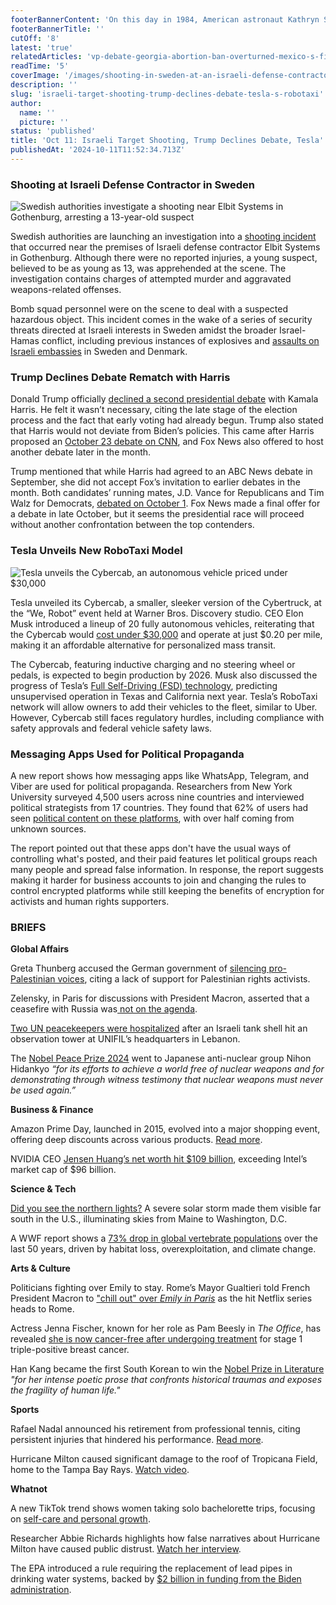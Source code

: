 ```yaml
---
footerBannerContent: 'On this day in 1984, American astronaut Kathryn Sullivan became the first woman to walk in space.'
footerBannerTitle: ''
cutOff: '8'
latest: 'true'
relatedArticles: 'vp-debate-georgia-abortion-ban-overturned-mexico-s-first-female-president'
readTime: '5'
coverImage: '/images/shooting-in-sweden-at-an-israeli-defense-contractor-E3Mz.webp'
description: ''
slug: 'israeli-target-shooting-trump-declines-debate-tesla-s-robotaxi'
author:
  name: ''
  picture: ''
status: 'published'
title: 'Oct 11: Israeli Target Shooting, Trump Declines Debate, Tesla''s RoboTaxi'
publishedAt: '2024-10-11T11:52:34.713Z'
---
```


### Shooting at Israeli Defense Contractor in Sweden

![Swedish authorities investigate a shooting near Elbit Systems in Gothenburg, arresting a 13-year-old suspect](/images/shooting-in-sweden-at-an-israeli-defense-contractor-A0ND.webp)

Swedish authorities are launching an investigation into a [shooting incident](https://www.dw.com/en/sweden-police-investigate-shooting-near-israeli-target/a-70453656) that occurred near the premises of Israeli defense contractor Elbit Systems in Gothenburg. Although there were no reported injuries, a young suspect, believed to be as young as 13, was apprehended at the scene. The investigation contains charges of attempted murder and aggravated weapons-related offenses. 

Bomb squad personnel were on the scene to deal with a suspected hazardous object. This incident comes in the wake of a series of security threats directed at Israeli interests in Sweden amidst the broader Israel-Hamas conflict, including previous instances of explosives and [assaults on Israeli embassies](https://www.lemonde.fr/en/international/article/2024/10/02/danish-police-investigate-two-explosions-near-israeli-embassy_6727953_4.html) in Sweden and Denmark.

### Trump Declines Debate Rematch with Harris

Donald Trump officially [declined a second presidential debate](https://www.politico.com/news/2024/10/09/trump-harris-debate-no-rematch-00183179) with Kamala Harris. He felt it wasn’t necessary, citing the late stage of the election process and the fact that early voting had already begun. Trump also stated that Harris would not deviate from Biden’s policies. This came after Harris proposed an [October 23 debate on CNN](https://edition.cnn.com/2024/09/21/politics/presidential-debate-harris-trump-cnn/index.html), and Fox News also offered to host another debate later in the month. 

Trump mentioned that while Harris had agreed to an ABC News debate in September, she did not accept Fox’s invitation to earlier debates in the month. Both candidates’ running mates, J.D. Vance for Republicans and Tim Walz for Democrats, [debated on October 1](https://www.presidentialsummary.com/archives/vp-debate-georgia-abortion-ban-overturned-mexico-s-first-female-president). Fox News made a final offer for a debate in late October, but it seems the presidential race will proceed without another confrontation between the top contenders.

### Tesla Unveils New RoboTaxi Model

![Tesla unveils the Cybercab, an autonomous vehicle priced under $30,000](/images/tesla-robotaxi-revealed-AxMj.webp)

Tesla unveiled its Cybercab, a smaller, sleeker version of the Cybertruck, at the “We, Robot” event held at Warner Bros. Discovery studio. CEO Elon Musk introduced a lineup of 20 fully autonomous vehicles, reiterating that the Cybercab would [cost under $30,000](https://techcrunch.com/2024/10/10/tesla-reveals-20-cybercabs-at-we-robot-event/) and operate at just $0.20 per mile, making it an affordable alternative for personalized mass transit.

The Cybercab, featuring inductive charging and no steering wheel or pedals, is expected to begin production by 2026. Musk also discussed the progress of Tesla’s [Full Self-Driving (FSD) technology](https://apnews.com/article/tesla-musk-self-driving-analyst-automated-traffic-a4cc507d36bd28b6428143fea80278ce), predicting unsupervised operation in Texas and California next year. Tesla’s RoboTaxi network will allow owners to add their vehicles to the fleet, similar to Uber. However, Cybercab still faces regulatory hurdles, including compliance with safety approvals and federal vehicle safety laws.

### Messaging Apps Used for Political Propaganda

A new report shows how messaging apps like WhatsApp, Telegram, and Viber are used for political propaganda. Researchers from New York University surveyed 4,500 users across nine countries and interviewed political strategists from 17 countries. They found that 62% of users had seen [political content on these platforms](https://www.euronews.com/next/2024/10/10/report-shows-how-messaging-apps-are-used-to-spread-political-propaganda), with over half coming from unknown sources.

The report pointed out that these apps don't have the usual ways of controlling what's posted, and their paid features let political groups reach many people and spread false information. In response, the report suggests making it harder for business accounts to join and changing the rules to control encrypted platforms while still keeping the benefits of encryption for activists and human rights supporters.

### BRIEFS 

**Global Affairs**

Greta Thunberg accused the German government of [silencing pro-Palestinian voices](https://www.dw.com/en/greta-thunberg-says-germany-silencing-pro-palestinian-cause/a-70443304), citing a lack of support for Palestinian rights activists.

Zelensky, in Paris for discussions with President Macron, asserted that a ceasefire with Russia was[ not on the agenda](https://www.lemonde.fr/en/international/article/2024/10/10/zelensky-and-macron-discuss-victory-plan-rather-than-ceasefire_6728983_4.html).

[Two UN peacekeepers were hospitalized](https://www.politico.eu/article/united-nations-peacekeeper-injure-israel-fire-lebanon/) after an Israeli tank shell hit an observation tower at UNIFIL’s headquarters in Lebanon.

The [Nobel Peace Prize 2024](https://www.nobelprize.org/nobel-peace-prize-2024-nihon-hidankyo/) went to Japanese anti-nuclear group Nihon Hidankyo *“for its efforts to achieve a world free of nuclear weapons and for demonstrating through witness testimony that nuclear weapons must never be used again.”*

**Business & Finance** 

Amazon Prime Day, launched in 2015, evolved into a major shopping event, offering deep discounts across various products. [Read more](https://www.nbcnews.com/select/shopping/amazon-prime-day-history-ncna1269819).

NVIDIA CEO [Jensen Huang’s net worth hit $109 billion](https://www.tomshardware.com/tech-industry/jensen-huang-is-now-worth-more-than-intel-personal-net-worth-currently-valued-at-usd109b-vs-intels-usd96b-market-cap), exceeding Intel’s market cap of $96 billion.

**Science & Tech** 

[Did you see the northern lights?](https://abcnews.go.com/US/severe-solar-storm-cause-tech-disruptions-bring-northern/story?id=114648477) A severe solar storm made them visible far south in the U.S., illuminating skies from Maine to Washington, D.C.

A WWF report shows a [73% drop in global vertebrate populations](https://www.lemonde.fr/en/environment/article/2024/10/10/wwf-report-reveals-wild-vertebrate-populations-have-declined-73-in-50-years_6728910_114.html#:~:text=It%20indicates%20that%20between%201970,reported%20a%20drop%20of%2069%25.) over the last 50 years, driven by habitat loss, overexploitation, and climate change.

**Arts & Culture**

Politicians fighting over Emily to stay. Rome’s Mayor Gualtieri told French President Macron to ["chill out" over *Emily in Paris*](https://www.politico.eu/article/rome-italy-mayor-roberto-gualtieri-emmanuel-macron-emily-in-paris-france-netflix/) as the hit Netflix series heads to Rome.

Actress Jenna Fischer, known for her role as Pam Beesly in *The Office*, has revealed [she is now cancer-free after undergoing treatment](https://www.bbc.com/news/articles/crkd8g307kro) for stage 1 triple-positive breast cancer.

Han Kang became the first South Korean to win the [Nobel Prize in Literature](https://www.nobelprize.org/prizes/literature/2024/press-release/) *"for her intense poetic prose that confronts historical traumas and exposes the fragility of human life."*

**Sports** 

Rafael Nadal announced his retirement from professional tennis, citing persistent injuries that hindered his performance. [Read more](https://www.cnn.com/2024/10/10/sport/rafael-nadal-tennis-retirement-spt-intl/index.html).

Hurricane Milton caused significant damage to the roof of Tropicana Field, home to the Tampa Bay Rays. [Watch video](https://www.espn.com/mlb/story/_/id/41709613/roof-tropicana-field-sustains-major-damage-hurricane-milton).

**Whatnot** 

A new TikTok trend shows women taking solo bachelorette trips, focusing on [self-care and personal growth](https://www.thrillist.com/news/nation/solo-bachelorette-trip-popular-tiktok-interview).

Researcher Abbie Richards highlights how false narratives about Hurricane Milton have caused public distrust. [Watch her interview](https://www.youtube.com/watch?v=PD4ImkccKNA).

The EPA introduced a rule requiring the replacement of lead pipes in drinking water systems, backed by [$2 billion in funding from the Biden administration](https://www.epa.gov/newsreleases/biden-harris-administration-announces-2-billion-fund-environmental-and-climate-justice).
